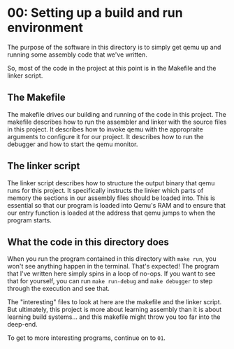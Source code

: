 # 00: Setting up a build and run environment
The purpose of the software in this directory is to simply get qemu up and running some assembly code that we've written.

So, most of the code in the project at this point is in the Makefile and the linker script.

## The Makefile
The makefile drives our building and running of the code in this project. The makefile describes how to run the assembler and linker with the source files in this project. It describes how to invoke qemu with the appropraite arguments to configure it for our project. It describes how to run the debugger and how to start the qemu monitor.

## The linker script
The linker script describes how to structure the output binary that qemu runs for this project. It specifically instructs the linker which parts of memory the sections in our assembly files should be loaded into. This is essential so that our program is loaded into Qemu's RAM and to ensure that our entry function is loaded at the address that qemu jumps to when the program starts.

## What the code in this directory does
When you run the program contained in this directory with `make run`, you won't see anything happen in the terminal. That's expected! The program that I've written here simply spins in a loop of no-ops. If you want to see that for yourself, you can run `make run-debug` and `make debugger` to step through the execution and see that.

The "interesting" files to look at here are the makefile and the linker script. But ultimately, this project is more about learning assembly than it is about learning build systems... and this makefile might throw you too far into the deep-end.

To get to more interesting programs, continue on to `01`.
